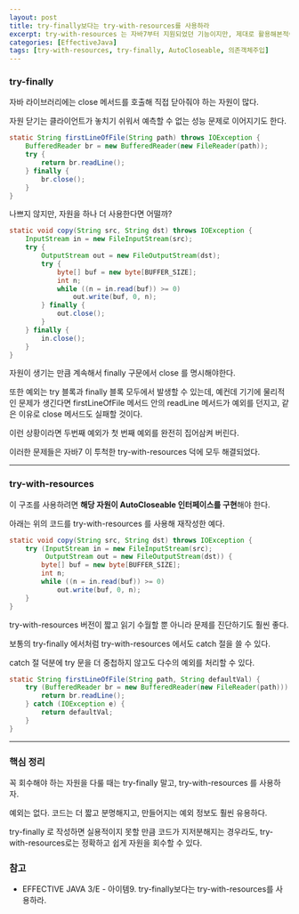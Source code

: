 ```yaml
---
layout: post
title: try-finally보다는 try-with-resources를 사용하라
excerpt: try-with-resources 는 자바7부터 지원되었던 기능이지만, 제대로 활용해본적이 없다. 실제로 회사에서도 아직 try-finally 구문을 사용하고 있고 나 또한 전임자가 이렇게 했으니 그냥 따라하자는 식으로 많이 쓴것 같다. 향후에는 적극적으로 활용할 수 있도록 try-with-resources 문법에 대해서 잘 알아두도록 하자.
categories: [EffectiveJava]
tags: [try-with-resources, try-finally, AutoCloseable, 의존객체주입]
---
```


### try-finally

자바 라이브러리에는 close 메서드를 호출해 직접 닫아줘야 하는 자원이 많다.

자원 닫기는 클라이언트가 놓치기 쉬워서 예측할 수 없는 성능 문제로 이어지기도 한다.

~~~java
static String firstLineOfFile(String path) throws IOException {
    BufferedReader br = new BufferedReader(new FileReader(path));
    try {
        return br.readLine();
    } finally {
        br.close();  
    }
}
~~~


나쁘지 않지만, 자원을 하나 더 사용한다면 어떨까?

~~~java
static void copy(String src, String dst) throws IOException {
    InputStream in = new FileInputStream(src);
    try {
        OutputStream out = new FileOutputStream(dst);
        try {
            byte[] buf = new byte[BUFFER_SIZE];
            int n;
            while ((n = in.read(buf)) >= 0)
                out.write(buf, 0, n);
        } finally {
            out.close();
        }
    } finally {
        in.close();
    }
}
~~~


자원이 생기는 만큼 계속해서 finally 구문에서 close 를 명시해야한다.

또한 예외는 try 블록과 finally 블록 모두에서 발생할 수 있는데, 예컨데 기기에 물리적인 문제가 생긴다면 firstLineOfFile 메서드 안의 readLine 메서드가 예외를 던지고, 같은 이유로 close 메서드도 실패할 것이다.

이런 상황이라면 두번째 예외가 첫 번째 예외를 완전히 집어삼켜 버린다.

이러한 문제들은 자바7 이 투척한 try-with-resources 덕에 모두 해결되었다.

<hr>

### try-with-resources


이 구조를 사용하려면 **해당 자원이 AutoCloseable 인터페이스를 구현**해야 한다.

아래는 위의 코드를 try-with-resources 를 사용해 재작성한 예다.

~~~java
static void copy(String src, String dst) throws IOException {
    try (InputStream in = new FileInputStream(src);
         OutputStream out = new FileOutputStream(dst)) {
        byte[] buf = new byte[BUFFER_SIZE];
        int n;
        while ((n = in.read(buf)) >= 0)
            out.write(buf, 0, n);
    }
}
~~~


try-with-resources 버전이 짧고 읽기 수월할 뿐 아니라 문제를 진단하기도 훨씬 좋다.

보통의 try-finally 에서처럼 try-with-resources 에서도 catch 절을 쓸 수 있다. 

catch 절 덕분에 try 문을 더 중첩하지 않고도 다수의 예외를 처리할 수 있다.

~~~java
static String firstLineOfFile(String path, String defaultVal) {
    try (BufferedReader br = new BufferedReader(new FileReader(path))) {
        return br.readLine();
    } catch (IOException e) {
        return defaultVal;
    }
}
~~~

<hr>

### 핵심 정리


꼭 회수해야 하는 자원을 다룰 때는 try-finally 말고, try-with-resources 를 사용하자.

예외는 없다. 코드는 더 짧고 분명해지고, 만들어지는 예외 정보도 훨씬 유용하다. 

try-finally 로 작성하면 실용적이지 못할 만큼 코드가 지저분해지는 경우라도, try-with-resources로는 정확하고 쉽게 자원을 회수할 수 있다.


### 참고
* EFFECTIVE JAVA 3/E - 아이템9. try-finally보다는 try-with-resources를 사용하라.
